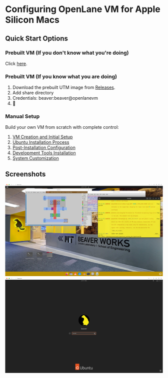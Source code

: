 # Configuring OpenLane VM for Apple Silicon Macs

## Quick Start Options

### Prebuilt VM (If you don't know what you're doing)

Click [here](docs/prebuilt-setup/01-setup.md).

### Prebuilt VM (If you know what you are doing)

1. Download the prebuilt UTM image from [Releases](https://github.com/ZimengXiong/bASICs-openlane-apple-silicon-vm/releases).
2. Add share directory
3. Credentials: beaver:beaver@openlanevm
4. 🚀

### Manual Setup

Build your own VM from scratch with complete control:

1. [VM Creation and Initial Setup](docs/manual-setup/01-vm-creation.md)
2. [Ubuntu Installation Process](docs/manual-setup/02-ubuntu-installation.md)
3. [Post-Installation Configuration](docs/manual-setup/03-post-installation.md)
4. [Development Tools Installation](docs/manual-setup/04-development-tools.md)
5. [System Customization](docs/manual-setup/05-system-customization.md)

## Screenshots

![OpenLane VM Desktop](images/screenshots/openlane-vm-desktop.png)
![Login Screen](images/screenshots/login-screen-main.png)
